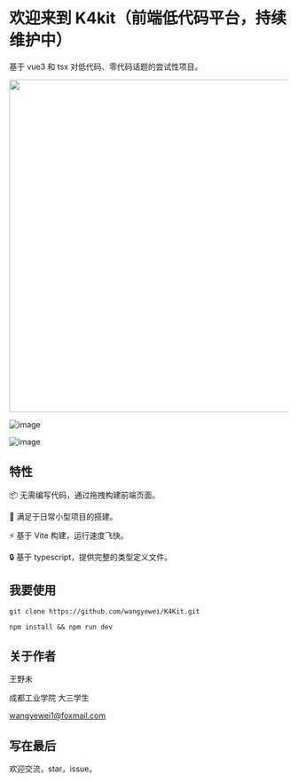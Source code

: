 <!--
 * @Author: YeWei Wang
 * @Date: 2022-01-04 16:00:28
 * @WeChat: Studio06k4
 * @Motto: 求知若渴，虚心若愚
 * @Description:
 * @LastEditTime: 2022-03-11 15:11:29
 * @Version: K4Kit | 智慧低代码平台
 * @FilePath: \k4kit\README.md
-->

# 欢迎来到 K4kit（前端低代码平台，持续维护中）

基于 vue3 和 tsx 对低代码、零代码话题的尝试性项目。

<img src="https://user-images.githubusercontent.com/49926816/157820089-92634e8d-5b49-41fd-b2de-be701fa33dad.png" width="600px" />

![image](https://user-images.githubusercontent.com/49926816/157820129-801985a6-5927-4beb-b665-ffcf4dd0febd.png)

![image](https://user-images.githubusercontent.com/49926816/157820227-1186aa5d-128f-4537-9914-70fbf6b977eb.png)


## 特性

📦 无需编写代码，通过拖拽构建前端页面。

📌 满足于日常小型项目的搭建。

⚡ 基于 Vite 构建，运行速度飞快。

🔒 基于 typescript，提供完整的类型定义文件。

## 我要使用

`git clone https://github.com/wangyewei/K4Kit.git`

`npm install && npm run dev`

## 关于作者

王野未

成都工业学院 大三学生

wangyewei1@foxmail.com

## 写在最后

欢迎交流，star，issue。
